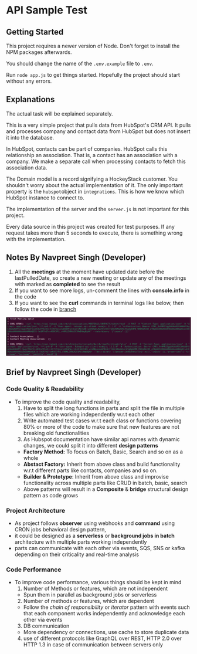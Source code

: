 # API Sample Test

## Getting Started

This project requires a newer version of Node. Don't forget to install the NPM packages afterwards.

You should change the name of the ```.env.example``` file to ```.env```.

Run ```node app.js``` to get things started. Hopefully the project should start without any errors.

## Explanations

The actual task will be explained separately.

This is a very simple project that pulls data from HubSpot's CRM API. It pulls and processes company and contact data from HubSpot but does not insert it into the database.

In HubSpot, contacts can be part of companies. HubSpot calls this relationship an association. That is, a contact has an association with a company. We make a separate call when processing contacts to fetch this association data.

The Domain model is a record signifying a HockeyStack customer. You shouldn't worry about the actual implementation of it. The only important property is the ```hubspot```object in ```integrations```. This is how we know which HubSpot instance to connect to.

The implementation of the server and the ```server.js``` is not important for this project.

Every data source in this project was created for test purposes. If any request takes more than 5 seconds to execute, there is something wrong with the implementation.

## Notes By Navpreet Singh (Developer)

1. All the **meetings** at the moment have updated date before the lastPulledDate, so create a new meeting or update any of the meetings with marked as **completed** to see the result
2. If you want to see more logs, un-comment the lines with **console.info** in the code
3. If you want to see the **curl** commands in terminal logs like below, then follow the code in [branch](https://github.com/realms-ai/hockeystack_assignment/tree/devCurl)

![curl commands](./data/curl_commands_in_terminal.png)
   
## Brief by Navpreet Singh (Developer)

### Code Quality & Readability
- To improve the code quality and readability,
  1. Have to split the long functions in parts and split the file in multiple files which are working independently w.r.t each other
  2. Write automated test cases w.r.t each class or functions covering 80% or more of the code to make sure that new features are not breaking old functionalities
  3. As Hubspot documentation have similar api names with dynamic changes, we could split it into different **design patterns** 
    - **Factory Method:** To focus on Batch, Basic, Search and so on as a whole
    - **Abstact Factory:** Inherit from above class and build functionality w.r.t different parts like contacts, companies and so on. 
    - **Builder & Prototype**: Inherit from above class and improvise functionality across multiple parts like CRUD in batch, basic, search
    - Above patterns will result in a **Composite** & **bridge** structural design pattern as code grows

### Project Architecture
- As project follows **observer** using webhooks and **command** using CRON jobs behavioral design pattern, 
- it could be designed as a **serverless** or **background jobs in batch** architecture with multiple parts working independently
- parts can communicate with each other via events, SQS, SNS or kafka depending on their criticality and real-time analysis

### Code Performance
- To improve code performance, various things should be kept in mind
  1. Number of Methods or features, which are not independent
    - Spun them in parallel as background jobs or serverless
  2. Number of methods or features, which are dependent
    - Follow the *chain of responsibility* or *iterator* pattern with events such that each component works independently and acknowledge each other via events
  3. DB communication
    - More dependency or connections, use cache to store duplicate data
  4. use of different protocols like GraphQL over REST, HTTP 2.0 over HTTP 1.3 in case of communication between servers only